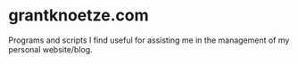 # grantknoetze.com

Programs and scripts I find useful for assisting me in the management of my personal website/blog.
